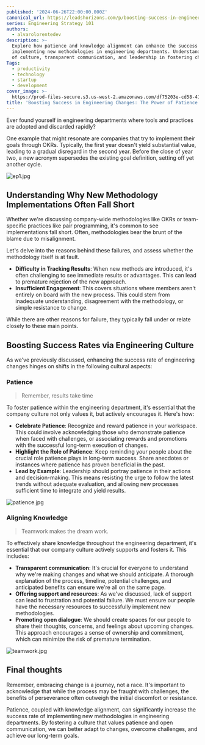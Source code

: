 ```yaml
---
published: '2024-06-26T22:00:00.000Z'
canonical_url: https://leadshorizons.com/p/boosting-success-in-engineering-changes
series: Engineering Strategy 101
authors:
  - alvarolorentedev
description: >-
  Explore how patience and knowledge alignment can enhance the success rate of
  implementing new methodologies in engineering departments. Understand the role
  of culture, transparent communication, and leadership in fostering change.
Tags:
  - productivity
  - technology
  - startup
  - development
cover_image: >-
  https://prod-files-secure.s3.us-west-2.amazonaws.com/df75203e-cd58-41eb-8339-d5bf4288eb0e/8e64c321-a8ac-45d0-9177-d2daffbc25f8/lotus3.jpeg?X-Amz-Algorithm=AWS4-HMAC-SHA256&X-Amz-Content-Sha256=UNSIGNED-PAYLOAD&X-Amz-Credential=AKIAT73L2G45FSPPWI6X%2F20250102%2Fus-west-2%2Fs3%2Faws4_request&X-Amz-Date=20250102T120439Z&X-Amz-Expires=3600&X-Amz-Signature=638df04e24199470cda07e5e58004f50b4ab7157e192a552daf527cc56c04b17&X-Amz-SignedHeaders=host&x-id=GetObject
title: 'Boosting Success in Engineering Changes: The Power of Patience & Alignment'
---
```


Ever found yourself in engineering departments where tools and practices are adopted and discarded rapidly?


One example that might resonate are companies that try to implement their goals through OKRs. Typically, the first year doesn't yield substantial value, leading to a gradual disregard in the second year. Before the close of year two, a new acronym supersedes the existing goal definition, setting off yet another cycle.


![ep1.jpg](https://prod-files-secure.s3.us-west-2.amazonaws.com/df75203e-cd58-41eb-8339-d5bf4288eb0e/3816ad44-52a9-4057-83c7-faac3b9e61b8/ep1.jpg?X-Amz-Algorithm=AWS4-HMAC-SHA256&X-Amz-Content-Sha256=UNSIGNED-PAYLOAD&X-Amz-Credential=AKIAT73L2G45FSPPWI6X%2F20250102%2Fus-west-2%2Fs3%2Faws4_request&X-Amz-Date=20250102T120439Z&X-Amz-Expires=3600&X-Amz-Signature=f50e26e241e6798ff6890531edfdb7764c940e8ef38481eeb2e530b48cad5ab7&X-Amz-SignedHeaders=host&x-id=GetObject)


## Understanding Why New Methodology Implementations Often Fall Short


Whether we're discussing company-wide methodologies like OKRs or team-specific practices like pair programming, it's common to see implementations fall short. Often, methodologies bear the brunt of the blame due to misalignment.


Let's delve into the reasons behind these failures, and assess whether the methodology itself is at fault.

- **Difficulty in Tracking Results**: When new methods are introduced, it's often challenging to see immediate results or advantages. This can lead to premature rejection of the new approach.
- **Insufficient Engagement**: This covers situations where members aren't entirely on board with the new process. This could stem from inadequate understanding, disagreement with the methodology, or simple resistance to change.

While there are other reasons for failure, they typically fall under or relate closely to these main points.


## Boosting Success Rates via Engineering Culture


As we've previously discussed, enhancing the success rate of engineering changes hinges on shifts in the following cultural aspects:


### Patience


> Remember, results take time


To foster patience within the engineering department, it's essential that the company culture not only values it, but actively encourages it. Here's how:

- **Celebrate Patience**: Recognize and reward patience in your workspace. This could involve acknowledging those who demonstrate patience when faced with challenges, or associating rewards and promotions with the successful long-term execution of changes.
- **Highlight the Role of Patience**: Keep reminding your people about the crucial role patience plays in long-term success. Share anecdotes or instances where patience has proven beneficial in the past.
- **Lead by Example**: Leadership should portray patience in their actions and decision-making. This means resisting the urge to follow the latest trends without adequate evaluation, and allowing new processes sufficient time to integrate and yield results.

![patience.jpg](https://prod-files-secure.s3.us-west-2.amazonaws.com/df75203e-cd58-41eb-8339-d5bf4288eb0e/bbd1c363-b3fc-484c-8d7d-2c8df4994176/patience.jpg?X-Amz-Algorithm=AWS4-HMAC-SHA256&X-Amz-Content-Sha256=UNSIGNED-PAYLOAD&X-Amz-Credential=AKIAT73L2G45FSPPWI6X%2F20250102%2Fus-west-2%2Fs3%2Faws4_request&X-Amz-Date=20250102T120439Z&X-Amz-Expires=3600&X-Amz-Signature=20616d26f4b665d17d22e61dc3a923b9f112e1088f30a1d7b8e522696653a815&X-Amz-SignedHeaders=host&x-id=GetObject)


### Aligning Knowledge


> Teamwork makes the dream work.


To effectively share knowledge throughout the engineering department, it's essential that our company culture actively supports and fosters it. This includes:

- **Transparent communication**: It's crucial for everyone to understand why we're making changes and what we should anticipate. A thorough explanation of the process, timeline, potential challenges, and anticipated benefits can ensure we're all on the same page.
- **Offering support and resources**: As we've discussed, lack of support can lead to frustration and potential failure. We must ensure our people have the necessary resources to successfully implement new methodologies.
- **Promoting open dialogue**: We should create spaces for our people to share their thoughts, concerns, and feelings about upcoming changes. This approach encourages a sense of ownership and commitment, which can minimize the risk of premature termination.

![teamwork.jpg](https://prod-files-secure.s3.us-west-2.amazonaws.com/df75203e-cd58-41eb-8339-d5bf4288eb0e/33d6a69c-f572-4538-88d7-e722705b7191/teamwork.jpg?X-Amz-Algorithm=AWS4-HMAC-SHA256&X-Amz-Content-Sha256=UNSIGNED-PAYLOAD&X-Amz-Credential=AKIAT73L2G45FSPPWI6X%2F20250102%2Fus-west-2%2Fs3%2Faws4_request&X-Amz-Date=20250102T120439Z&X-Amz-Expires=3600&X-Amz-Signature=8460d826a81e41fde39e68d0aa9693c1aa24336f8786ca31f9cbed8ba71a1fcf&X-Amz-SignedHeaders=host&x-id=GetObject)


## Final thoughts


Remember, embracing change is a journey, not a race. It's important to acknowledge that while the process may be fraught with challenges, the benefits of perseverance  often outweigh the initial discomfort or resistance.


Patience, coupled with knowledge alignment, can significantly increase the success rate of implementing new methodologies in engineering departments. By fostering a culture that values patience and open communication, we can better adapt to changes, overcome challenges, and achieve our long-term goals.

